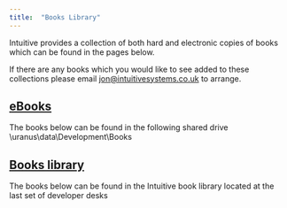 ```yaml
---
title:  "Books Library"
---
```

Intuitive provides a collection of both hard and electronic copies of books which can be found in the pages below.

If there are any books which you would like to see added to these collections please email jon@intuitivesystems.co.uk to arrange.

## [eBooks]
The books below can be found in the following shared drive \\uranus\data\Development\Books

## [Books library]
The books below can be found in the Intuitive book library located at the last set of developer desks

[eBooks]: http://intuitivedocs.github.io/devwiki/content/Misc/Library/eBooks
[Books library]: http://intuitivedocs.github.io/devwiki/content/Misc/Library/Books
